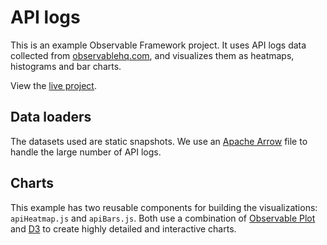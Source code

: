# API logs

This is an example Observable Framework project. It uses API logs data collected from [observablehq.com](observablehq.com), and visualizes them as heatmaps, histograms and bar charts.

View the [live project](https://observablehq.com/framework/examples/api/). 

## Data loaders

The datasets used are static snapshots. We use an [Apache Arrow](https://arrow.apache.org/) file to handle the large number of API logs.

## Charts

This example has two reusable components for building the visualizations: `apiHeatmap.js` and `apiBars.js`. Both use a combination of [Observable Plot](https://observablehq.com/plot/) and [D3](https://d3js.org/) to create highly detailed and interactive charts.

